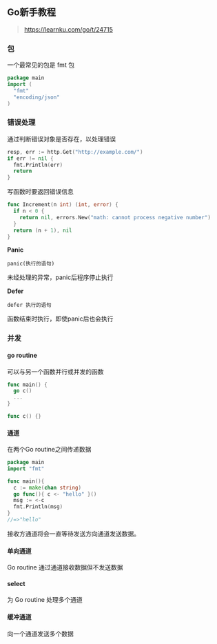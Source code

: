 ## Go新手教程

> https://learnku.com/go/t/24715

### 包

一个最常见的包是 fmt 包

```go
package main
import (
  "fmt"
  "encoding/json"
)
```

### 错误处理

通过判断错误对象是否存在，以处理错误

```go
resp, err := http.Get("http://example.com/")
if err != nil {
  fmt.Println(err)
  return
}
```

写函数时要返回错误信息

```go
func Increment(n int) (int, error) {
  if n < 0 {
    return nil, errors.New("math: cannot process negative number")
  }
  return (n + 1), nil
}
```

**Panic**

`panic(执行的语句)`

未经处理的异常，panic后程序停止执行

**Defer**

`defer 执行的语句`

函数结束时执行，即使panic后也会执行

### 并发

#### go routine

可以与另一个函数并行或并发的函数

```go
func main() {
  go c()
  ...
}

func c() {}
```

#### 通道

在两个Go routine之间传递数据

```go
package main
import "fmt"

func main(){
  c := make(chan string)
  go func(){ c <- "hello" }()
  msg := <-c
  fmt.Println(msg)
}
//=>"hello"
```

接收方通道将会一直等待发送方向通道发送数据。

#### 单向通道

Go routine 通过通道接收数据但不发送数据

#### select

为 Go routine 处理多个通道

#### 缓冲通道

向一个通道发送多个数据





















